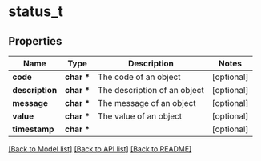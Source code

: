 # status_t

## Properties
Name | Type | Description | Notes
------------ | ------------- | ------------- | -------------
**code** | **char \*** | The code of an object | [optional] 
**description** | **char \*** | The description of an object | [optional] 
**message** | **char \*** | The message of an object | [optional] 
**value** | **char \*** | The value of an object | [optional] 
**timestamp** | **char \*** |  | [optional] 

[[Back to Model list]](../README.md#documentation-for-models) [[Back to API list]](../README.md#documentation-for-api-endpoints) [[Back to README]](../README.md)


